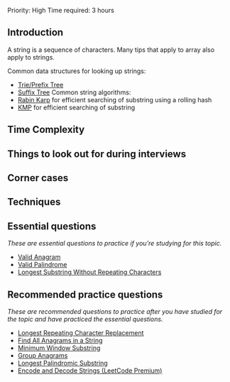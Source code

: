 Priority: High
Time required: 3 hours

## Introduction
A string is a sequence of characters. Many tips that apply to array also apply to strings.

Common data structures for looking up strings:
- [Trie/Prefix Tree](https://en.wikipedia.org/wiki/Trie)
- [Suffix Tree](https://en.wikipedia.org/wiki/Suffix_tree)
Common string algorithms:
- [Rabin Karp](https://en.wikipedia.org/wiki/Rabin%E2%80%93Karp_algorithm) for efficient searching of substring using a rolling hash
- [KMP](https://en.wikipedia.org/wiki/Knuth%E2%80%93Morris%E2%80%93Pratt_algorithm) for efficient searching of substring

## Time Complexity

## Things to look out for during interviews

## Corner cases

## Techniques

## Essential questions[​](https://www.techinterviewhandbook.org/algorithms/string/#essential-questions "Direct link to heading")

_These are essential questions to practice if you're studying for this topic._

- [Valid Anagram](https://leetcode.com/problems/valid-anagram)
- [Valid Palindrome](https://leetcode.com/problems/valid-palindrome/)
- [Longest Substring Without Repeating Characters](https://leetcode.com/problems/longest-substring-without-repeating-characters/)

## Recommended practice questions[​](https://www.techinterviewhandbook.org/algorithms/string/#recommended-practice-questions "Direct link to heading")

_These are recommended questions to practice after you have studied for the topic and have practiced the essential questions._

- [Longest Repeating Character Replacement](https://leetcode.com/problems/longest-repeating-character-replacement/)
- [Find All Anagrams in a String](https://leetcode.com/problems/find-all-anagrams-in-a-string)
- [Minimum Window Substring](https://leetcode.com/problems/minimum-window-substring/description/)
- [Group Anagrams](https://leetcode.com/problems/group-anagrams/)
- [Longest Palindromic Substring](https://leetcode.com/problems/longest-palindromic-substring/)
- [Encode and Decode Strings (LeetCode Premium)](https://leetcode.com/problems/encode-and-decode-strings/)